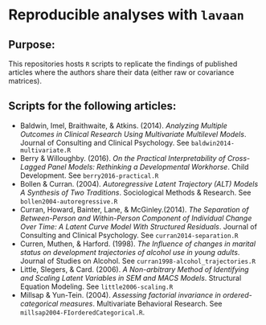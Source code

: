 # Reproducible analyses with `lavaan`

## Purpose:
This repositories hosts `R` scripts to replicate the findings of published articles where the authors share their data (either raw or covariance matrices).

## Scripts for the following articles:
- Baldwin, Imel, Braithwaite, & Atkins. (2014). _Analyzing Multiple Outcomes in Clinical Research Using Multivariate Multilevel Models_. Journal of Consulting and Clinical Psychology.  See `baldwin2014-multivariate.R`
- Berry & Willoughby. (2016). _On the Practical Interpretability of Cross-Lagged Panel Models: Rethinking a Developmental Workhorse_. Child Development. See `berry2016-practical.R`
- Bollen & Curran. (2004). _Autoregressive Latent Trajectory (ALT) Models A Synthesis of Two Traditions_.  Sociological Methods & Research. See `bollen2004-autoregressive.R`
- Curran, Howard, Bainter, Lane, & McGinley.(2014). _The Separation of Between-Person and Within-Person Component of Individual Change Over Time: A Latent Curve Model With Structured Residuals_. Journal of Consulting and Clinical Psychology.  See `curran2014-separation.R`
- Curren, Muthen, & Harford. (1998). _The Influence of changes in marital status on development trajectories of alcohol use in young adults_. Journal of Studies on Alcohol. See `curran1998-alcohol_trajectories.R` 
- Little, Slegers, & Card. (2006). _A Non-arbitrary Method of Identifying and Scaling Latent Variables in SEM and MACS Models_. Structural Equation Modeling. See `little2006-scaling.R`
- Millsap & Yun-Tein. (2004). _Assessing factorial invariance in ordered-categorical measures_. Multivariate Behavioral Research. See `millsap2004-FIorderedCategorical.R`.
